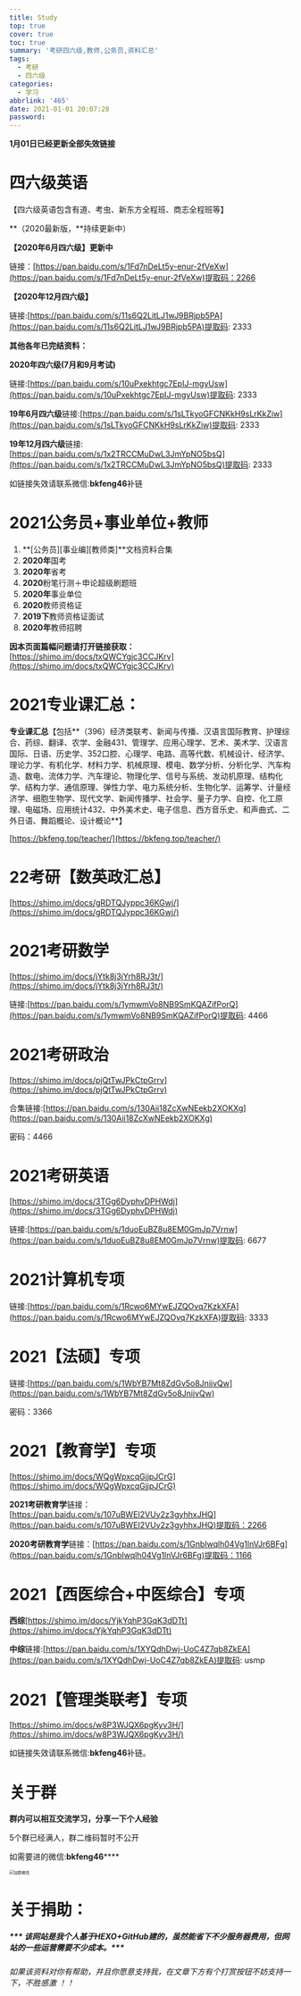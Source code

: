 ```yaml
---
title: Study
top: true
cover: true
toc: true
summary: '考研四六级,教师,公务员,资料汇总'
tags:
  - 考研
  - 四六级
categories:
  - 学习
abbrlink: '465'
date: 2021-01-01 20:07:28
password:
---
```




**1月01日已经更新全部失效链接**

# **四六级英语**

【四六级英语包含有道、考虫、新东方全程班、商志全程班等】

**（2020最新版，**持续更新中）

**【2020年6月四六级】更新中**

链接：[https://pan.baidu.com/s/1Fd7nDeLt5y-enur-2fVeXw](https://pan.baidu.com/s/1Fd7nDeLt5y-enur-2fVeXw)提取码：2266

**【2020年12月四六级】**

链接:[https://pan.baidu.com/s/11s6Q2LitLJ1wJ9BRjpb5PA](https://pan.baidu.com/s/11s6Q2LitLJ1wJ9BRjpb5PA)提取码: 2333

**其他各年已完结资料：**

**2020年四六级(7月和9月考试)**

链接:[https://pan.baidu.com/s/10uPxekhtgc7EpIJ-mgyUsw](https://pan.baidu.com/s/10uPxekhtgc7EpIJ-mgyUsw)提取码: 2333

**19年6月四六级**链接:[https://pan.baidu.com/s/1sLTkyoGFCNKkH9sLrKkZiw](https://pan.baidu.com/s/1sLTkyoGFCNKkH9sLrKkZiw)提取码: 2333

**19年12月四六级**链接:[https://pan.baidu.com/s/1x2TRCCMuDwL3JmYpNO5bsQ](https://pan.baidu.com/s/1x2TRCCMuDwL3JmYpNO5bsQ)提取码: 2333

如链接失效请联系微信:**bkfeng46**补链



# 2021公务员+事业单位+教师
1. **[公务员][事业编][教师类]**文档资料合集
2. **2020年**国考
3. **2020年**省考
4. **2020**粉笔行测＋申论超级刷题班
5. **2020年**事业单位
6. **2020**教师资格证
7. **2019下**教师资格证面试
8. **2020年**教师招聘

**因本页面篇幅问题请打开链接获取：**[https://shimo.im/docs/txQWCYgjc3CCJKrv](https://shimo.im/docs/txQWCYgjc3CCJKrv)



# **2021专业课汇总：**

**专业课汇总**【包括**（396）经济类联考、新闻与传播、汉语言国际教育、护理综合、药综、翻译、农学、金融431、管理学、应用心理学、艺术、美术学、汉语言国际、日语、历史学、352口腔、心理学、电路、高等代数、机械设计、经济学、理论力学、有机化学、材料力学、机械原理、模电、数学分析、分析化学、汽车构造、数电、流体力学、汽车理论、物理化学、信号与系统、发动机原理、结构化学、结构力学、通信原理、弹性力学、电力系统分析、生物化学、运筹学、计量经济学、细胞生物学、现代文学、新闻传播学、社会学、量子力学、自控、化工原理、电磁场、应用统计432、中外美术史、电子信息、西方音乐史、和声曲式、二外日语、舞蹈概论、设计概论**】

[https://bkfeng.top/teacher/](https://bkfeng.top/teacher/)



# **22考研【数英政汇总】**

[https://shimo.im/docs/gRDTQJyppc36KGwj/](https://shimo.im/docs/gRDTQJyppc36KGwj/)



# **2021考研数学**

[https://shimo.im/docs/jYtk8j3jYrh8RJ3t/](https://shimo.im/docs/jYtk8j3jYrh8RJ3t/)

链接:[https://pan.baidu.com/s/1ymwmVo8NB9SmKQAZifPorQ](https://pan.baidu.com/s/1ymwmVo8NB9SmKQAZifPorQ)提取码: 4466



# **2021考研政治**

[https://shimo.im/docs/pjQtTwJPkCtpGrrv](https://shimo.im/docs/pjQtTwJPkCtpGrrv)

合集链接:[https://pan.baidu.com/s/130Aii18ZcXwNEekb2XOKXg](https://pan.baidu.com/s/130Aii18ZcXwNEekb2XOKXg)

密码：4466



# **2021考研英语**

[https://shimo.im/docs/3TGg6DyphvDPHWdj](https://shimo.im/docs/3TGg6DyphvDPHWdj)

链接:[https://pan.baidu.com/s/1duoEuBZ8u8EM0GmJp7Vrnw](https://pan.baidu.com/s/1duoEuBZ8u8EM0GmJp7Vrnw)提取码: 6677



# **2021计算机专项**

链接:[https://pan.baidu.com/s/1Rcwo6MYwEJZQOvq7KzkXFA](https://pan.baidu.com/s/1Rcwo6MYwEJZQOvq7KzkXFA)提取码: 3333



# **2021【法硕】专项**

链接:[https://pan.baidu.com/s/1WbYB7Mt8ZdGv5o8JnijvQw](https://pan.baidu.com/s/1WbYB7Mt8ZdGv5o8JnijvQw)

密码：3366



# **2021【教育学】专项**

[https://shimo.im/docs/WQgWpxcqGjjpJCrG](https://shimo.im/docs/WQgWpxcqGjjpJCrG)

**2021考研教育学**链接：[https://pan.baidu.com/s/107uBWEI2VUy2z3gyhhxJHQ](https://pan.baidu.com/s/107uBWEI2VUy2z3gyhhxJHQ)提取码：2266

**2020考研教育学**链接：[https://pan.baidu.com/s/1GnbIwqlh04Vg1lnVJr6BFg](https://pan.baidu.com/s/1GnbIwqlh04Vg1lnVJr6BFg)提取码：1166



# **2021【西医综合+中医综合】专项**

**西综**[https://shimo.im/docs/YjkYqhP3GqK3dDTt](https://shimo.im/docs/YjkYqhP3GqK3dDTt)

**中综**链接:[https://pan.baidu.com/s/1XYQdhDwj-UoC4Z7qb8ZkEA](https://pan.baidu.com/s/1XYQdhDwj-UoC4Z7qb8ZkEA)提取码: usmp



# **2021【管理类联考】专项**

[https://shimo.im/docs/w8P3WJQX6pgKyv3H/](https://shimo.im/docs/w8P3WJQX6pgKyv3H/)

如链接失效请联系微信:**bkfeng46**补链。



# **关于群**
**群内可以相互交流学习，分享一下个人经验**

5个群已经满人，群二维码暂时不公开

如需要进的微信:**bkfeng46******

<img src="https://i.loli.net/2021/01/02/dnLRtZJhMgq4scl.png" alt="加群微信" style="zoom: 50%;" />



# **关于捐助：**



##### *** 该网站是我个人基于HEXO+GitHub建的，虽然能省下不少服务器费用，但网站的一些运营需要不少成本。***

*如果该资料对你有帮助，并且你愿意支持我，在文章下方有个打赏按钮不妨支持一下，不胜感激 ！！*


